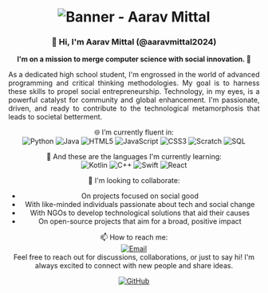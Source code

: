 <h1 align="center">
  <img src="https://miro.medium.com/v2/resize:fit:1100/format:webp/1*A94QQoJ05Rg8q3JJo2K2Fg.png" alt="Banner - Aarav Mittal">
</h1>

<h3 align="center">👋 Hi, I'm Aarav Mittal (@aaravmittal2024)</h3>

<p align="center">
  <strong>I'm on a mission to merge computer science with social innovation. 🚀</strong>
</p>

<p align="justify">
  As a dedicated high school student, I'm engrossed in the world of advanced programming and critical thinking methodologies. My goal is to harness these skills to propel social entrepreneurship. Technology, in my eyes, is a powerful catalyst for community and global enhancement. I'm passionate, driven, and ready to contribute to the technological metamorphosis that leads to societal betterment.
</p>

<p align="center">
  🌐 I’m currently fluent in:
  <br>
  <img src="https://img.shields.io/badge/Python-3776AB?style=for-the-badge&logo=python&logoColor=white" alt="Python">
  <img src="https://img.shields.io/badge/Java-007396?style=for-the-badge&logo=java&logoColor=white" alt="Java">
  <img src="https://img.shields.io/badge/HTML5-E34F26?style=for-the-badge&logo=html5&logoColor=white" alt="HTML5">
  <img src="https://img.shields.io/badge/JavaScript-F7DF1E?style=for-the-badge&logo=javascript&logoColor=black" alt="JavaScript">
  <img src="https://img.shields.io/badge/CSS3-1572B6?style=for-the-badge&logo=css3&logoColor=white" alt="CSS3">
  <img src="https://img.shields.io/badge/Scratch-4D97FF?style=for-the-badge&logo=scratch&logoColor=white" alt="Scratch">
  <img src="https://img.shields.io/badge/SQL-4479A1?style=for-the-badge&logo=postgresql&logoColor=white" alt="SQL">
</p>

<p align="center">
  🌱 And these are the languages I'm currently learning:
  <br>
  <img src="https://img.shields.io/badge/Kotlin-0095D5?style=for-the-badge&logo=kotlin&logoColor=white" alt="Kotlin">
  <img src="https://img.shields.io/badge/C++-00599C?style=for-the-badge&logo=cplusplus&logoColor=white" alt="C++">
  <img src="https://img.shields.io/badge/Swift-FA7343?style=for-the-badge&logo=swift&logoColor=white" alt="Swift">
  <img src="https://img.shields.io/badge/React-61DAFB?style=for-the-badge&logo=react&logoColor=black" alt="React">
</p>

<p align="center">
  💞️ I'm looking to collaborate:
  <ul align="center">
    <li>On projects focused on social good</li>
    <li>With like-minded individuals passionate about tech and social change</li>
    <li>With NGOs to develop technological solutions that aid their causes</li>
    <li>On open-source projects that aim for a broad, positive impact</li>
  </ul>
</p>

<p align="center">
  📫 How to reach me:
  <br>
  <a href="mailto:aarav.mittal.ma@gmail.com">
    <img src="https://img.shields.io/badge/Email-aarav.mittal.ma%40gmail.com-blue?style=for-the-badge&logo=gmail&logoColor=white" alt="Email">
  </a>
  <br>
  Feel free to reach out for discussions, collaborations, or just to say hi! I'm always excited to connect with new people and share ideas.
</p>

<p align="center">
  <a href="https://github.com/aaravmittal2024">
    <img src="https://img.shields.io/github/followers/aaravmittal2024?label=Follow%20@aaravmittal2024&style=social" alt="GitHub">
  </a>
</p>

<!-- This is a ✨ special ✨ repository because its `README.md` (this file) stands as a beacon calling for innovative collaboration. -->

